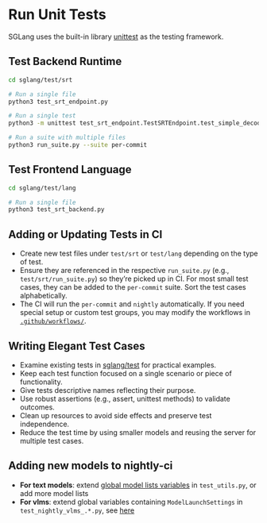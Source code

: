 # Run Unit Tests

SGLang uses the built-in library [unittest](https://docs.python.org/3/library/unittest.html) as the testing framework.

## Test Backend Runtime
```bash
cd sglang/test/srt

# Run a single file
python3 test_srt_endpoint.py

# Run a single test
python3 -m unittest test_srt_endpoint.TestSRTEndpoint.test_simple_decode

# Run a suite with multiple files
python3 run_suite.py --suite per-commit
```

## Test Frontend Language
```bash
cd sglang/test/lang

# Run a single file
python3 test_srt_backend.py
```

## Adding or Updating Tests in CI

- Create new test files under `test/srt` or `test/lang` depending on the type of test.
- Ensure they are referenced in the respective `run_suite.py` (e.g., `test/srt/run_suite.py`) so they’re picked up in CI. For most small test cases, they can be added to the `per-commit` suite. Sort the test cases alphabetically.
- The CI will run the `per-commit` and `nightly` automatically. If you need special setup or custom test groups, you may modify the workflows in [`.github/workflows/`](https://github.com/sgl-project/sglang/tree/main/.github/workflows).


## Writing Elegant Test Cases

- Examine existing tests in [sglang/test](https://github.com/sgl-project/sglang/tree/main/test) for practical examples.
- Keep each test function focused on a single scenario or piece of functionality.
- Give tests descriptive names reflecting their purpose.
- Use robust assertions (e.g., assert, unittest methods) to validate outcomes.
- Clean up resources to avoid side effects and preserve test independence.
- Reduce the test time by using smaller models and reusing the server for multiple test cases.


## Adding new models to nightly-ci
- **For text models**: extend [global model lists variables](https://github.com/sgl-project/sglang/blob/85c1f7937781199203b38bb46325a2840f353a04/python/sglang/test/test_utils.py#L104) in `test_utils.py`, or add more model lists
- **For vlms**: extend global variables containing `ModelLaunchSettings` in `test_nightly_vlms_.*.py`, see [here](https://github.com/sgl-project/sglang/blob/85c1f7937781199203b38bb46325a2840f353a04/test/srt/test_nightly_vlms_mmmu_eval.py#L18)
